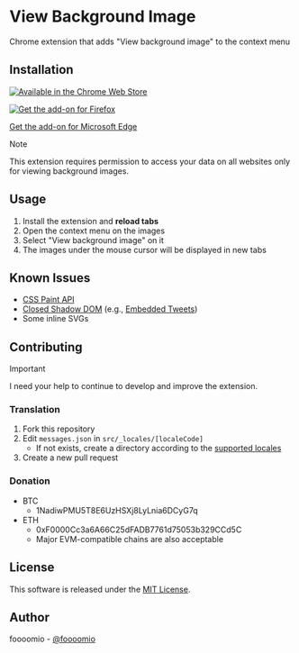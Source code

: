 # View Background Image

Chrome extension that adds "View background image" to the context menu

## Installation

[![Available in the Chrome Web Store](https://user-images.githubusercontent.com/1075914/104359656-4698d600-5553-11eb-99d5-2344ac26b544.png)](https://chrome.google.com/webstore/detail/cegndknljaapfbnmfnagomhhgbajjibd)

[![Get the add-on for Firefox](https://user-images.githubusercontent.com/1075914/104359743-64663b00-5553-11eb-8842-81c102a08a1a.png)](https://addons.mozilla.org/firefox/addon/view-background-images/)

[Get the add-on for Microsoft Edge](https://microsoftedge.microsoft.com/addons/detail/lmpgechcgfhfamgjfcipjjpfjoknpccg)

> [!NOTE]
> This extension requires permission to access your data on all websites only for viewing background images.

## Usage

1. Install the extension and **reload tabs**
2. Open the context menu on the images
3. Select "View background image" on it
4. The images under the mouse cursor will be displayed in new tabs

## Known Issues

- [CSS Paint API](https://developers.google.com/web/updates/2018/01/paintapi?hl=en)
- [Closed Shadow DOM](https://developers.google.com/web/fundamentals/web-components/shadowdom?hl=en#closed) (e.g., [Embedded Tweets](https://developer.twitter.com/en/docs/twitter-for-websites/embedded-tweets/overview.html))
- Some inline SVGs

## Contributing

> [!IMPORTANT]
> I need your help to continue to develop and improve the extension.

### Translation

1. Fork this repository
2. Edit `messages.json` in `src/_locales/[localeCode]`
   - If not exists, create a directory according to the [supported locales](https://developer.chrome.com/webstore/i18n?csw=1#localeTable)
3. Create a new pull request

### Donation

- BTC
  - 1NadiwPMU5T8E6UzHSXj8LyLnia6DCyG7q
- ETH
  - 0xF0000Cc3a6A66C25dFADB7761d75053b329CCd5C
  - Major EVM-compatible chains are also acceptable

## License

This software is released under the [MIT License](https://github.com/foooomio/view-background-image/blob/master/LICENSE.txt).

## Author

foooomio - [@foooomio](https://twitter.com/foooomio)
